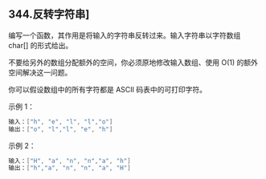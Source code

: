 ## 344.反转字符串]

编写一个函数，其作用是将输入的字符串反转过来。输入字符串以字符数组 char[] 的形式给出。

不要给另外的数组分配额外的空间，你必须原地修改输入数组、使用 O(1) 的额外空间解决这一问题。

你可以假设数组中的所有字符都是 ASCII 码表中的可打印字符。

示例 1：

```go
输入：["h", "e", "l", "l","o"]
输出：["o", "l","l", "e", "h"]
```

示例 2：

```go
输入：["H", "a", "n", "n","a", "h"]
输出：["h","a", "n", "n", "a", "H"]
```
